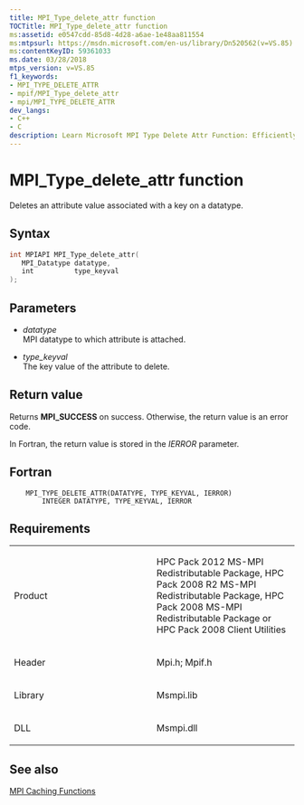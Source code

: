 ```yaml
---
title: MPI_Type_delete_attr function
TOCTitle: MPI_Type_delete_attr function
ms:assetid: e0547cdd-85d8-4d28-a6ae-1e48aa811554
ms:mtpsurl: https://msdn.microsoft.com/en-us/library/Dn520562(v=VS.85)
ms:contentKeyID: 59361033
ms.date: 03/28/2018
mtps_version: v=VS.85
f1_keywords:
- MPI_TYPE_DELETE_ATTR
- mpif/MPI_Type_delete_attr
- mpi/MPI_TYPE_DELETE_ATTR
dev_langs:
- C++
- C
description: Learn Microsoft MPI Type Delete Attr Function: Efficiently delete attribute values associated with datatypes. Maximize your coding skills today.
---
```


# MPI\_Type\_delete\_attr function

Deletes an attribute value associated with a key on a datatype.

## Syntax

``` c++
int MPIAPI MPI_Type_delete_attr(
   MPI_Datatype datatype,
   int          type_keyval
);
```

## Parameters

  - *datatype*  
    MPI datatype to which attribute is attached.

  - *type\_keyval*  
    The key value of the attribute to delete.

## Return value

Returns **MPI\_SUCCESS** on success. Otherwise, the return value is an error code.

In Fortran, the return value is stored in the *IERROR* parameter.

## Fortran

``` FORTRAN
    MPI_TYPE_DELETE_ATTR(DATATYPE, TYPE_KEYVAL, IERROR)
        INTEGER DATATYPE, TYPE_KEYVAL, IERROR
```

## Requirements

<table>
<colgroup>
<col style="width: 50%" />
<col style="width: 50%" />
</colgroup>
<tbody>
<tr class="odd">
<td><p>Product</p></td>
<td><p>HPC Pack 2012 MS-MPI Redistributable Package, HPC Pack 2008 R2 MS-MPI Redistributable Package, HPC Pack 2008 MS-MPI Redistributable Package or HPC Pack 2008 Client Utilities</p></td>
</tr>
<tr class="even">
<td><p>Header</p></td>
<td>Mpi.h;
Mpif.h</td>
</tr>
<tr class="odd">
<td><p>Library</p></td>
<td>Msmpi.lib</td>
</tr>
<tr class="even">
<td><p>DLL</p></td>
<td>Msmpi.dll</td>
</tr>
</tbody>
</table>


## See also

[MPI Caching Functions](mpi-caching-functions.md)

